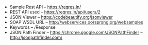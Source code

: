 

* Sample Rest API – https://reqres.in/
* REST API used – https://reqres.in/api/users/2
* JSON Viewer – https://codebeautify.org/jsonviewer
* SOAP WSDL URL – http://webservices.oorsprong.org/websamples
* Keywords – /Response
* JSON Path Finder – https://chrome.google.com/JSONPathFinder  – http://jsonpathfinder.com/
